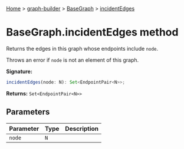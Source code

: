 [Home](./index) &gt; [graph-builder](./graph-builder.md) &gt; [BaseGraph](./graph-builder.basegraph.md) &gt; [incidentEdges](./graph-builder.basegraph.incidentedges.md)

# BaseGraph.incidentEdges method

Returns the edges in this graph whose endpoints include `node`<!-- -->.

Throws an error if `node` is not an element of this graph.

**Signature:**
```javascript
incidentEdges(node: N): Set<EndpointPair<N>>;
```
**Returns:** `Set<EndpointPair<N>>`

## Parameters

|  Parameter | Type | Description |
|  --- | --- | --- |
|  `node` | `N` |  |

